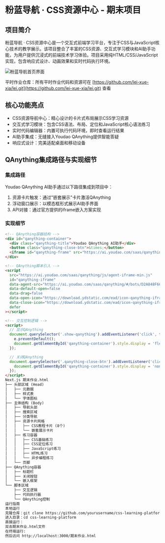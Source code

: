 # 粉蓝导航 · CSS资源中心 - 期末项目

## 项目简介
粉蓝导航 · CSS资源中心是一个交互式前端学习平台，专注于CSS与JavaScript核心技术的教学展示。该项目整合了丰富的CSS资源、交互式学习模块和AI助手功能，为用户提供沉浸式的前端技术学习体验。项目采用纯HTML/CSS/JavaScript实现，包含响应式设计、动画效果和实时代码执行环境。

![粉蓝导航首页界面](屏幕截图%202025-06-30%20183802.png)

平时作业仓库：所有平时作业代码和资源可在 [https://github.com/lei-xue-xia/lei.git](https://github.com/lei-xue-xia/lei.git) 查看

## 核心功能亮点
- CSS资源导航中心：精心设计的卡片式布局展示CSS学习资源
- 交互式学习模块：包含CSS语法、布局、定位和JavaScript核心语法练习
- 实时代码编辑器：内置可执行代码环境，即时查看运行结果
- AI助手集成：无缝接入Youdao QAnything提供智能答疑
- 响应式设计：完美适配桌面和移动设备

## QAnything集成路径与实现细节
### 集成路径
Youdao QAnything AI助手通过以下路径集成到项目中：
1. 资源卡片触发：通过"嵌套展示"卡片激活QAnything
2. 浮动窗口展示：以模态框形式展示AI助手界面
3. API对接：通过官方提供的iframe嵌入方案实现

### 实现细节
```html
<!-- QAnything容器结构 -->
<div id="qanything-container">
  <div class="qanything-title">Youdao QAnything AI助手</div>
  <button class="qanything-close-btn">&times;</button>
  <iframe id="qanything-frame" src="https://ai.youdao.com/saas/qanything/#/bots/D2A848F66CB0466C/share"></iframe>
</div>

<!-- QAnything脚本引入 -->
<script
  src="https://ai.youdao.com/saas/qanything/js/agent-iframe-min.js"
  id="qanything-iframe"
  data-agent-src="https://ai.youdao.com/saas/qanything/#/bots/D2A848F66CB0466C/share"
  data-default-open=false
  data-drag=false
  data-open-icon="https://download.ydstatic.com/ead/icon-qanything-iframe-btn.png"
  data-close-icon="https://download.ydstatic.com/ead/icon-qanything-iframe-btn.png"
  defer
></script>

<!-- 交互控制逻辑 -->
<script>
  // 显示QAnything
  document.querySelector('.show-qanything').addEventListener('click', function(e) {
    e.preventDefault();
    document.getElementById('qanything-container').style.display = 'flex';
  });

  // 关闭QAnything
  document.querySelector('.qanything-close-btn').addEventListener('click', function() {
    document.getElementById('qanything-container').style.display = 'none';
  });
</script>
Next.js 期末作业.html
├── 头部区域 (Head)
│   ├── 元数据
│   ├── 样式表
│   └── 字体图标
├── 主体结构 (Body)
│   ├── 导航头部
│   ├── 搜索区域
│   ├── 分类导航
│   ├── 资源卡片网格
│   │   ├── CSS教程卡片 (8个)
│   │   └── 嵌套展示卡片
│   ├── 练习容器
│   │   ├── CSS基础练习
│   │   ├── CSS定位练习
│   │   ├── JavaScript练习
│   │   ├── HTML练习
│   │   └── 异步编程练习
│   └── 页脚
├── QAnything容器
│   ├── 标题栏
│   ├── 关闭按钮
│   └── 嵌入框架
└── 脚本区域
    ├── 交互逻辑
    ├── 代码执行器
    └── QAnything控制
运行指南
本地运行
克隆仓库：git clone https://github.com/yourusername/css-learning-platform.git
进入目录：cd css-learning-platform
直接运行：
双击期末作业.html文件
在终端运行:
然后访问 http://localhost:3000/期末作业.html
